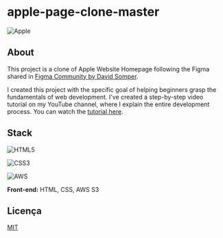 # apple-page-clone-master

![Apple](https://img.shields.io/badge/Apple-%23000000.svg?style=for-the-badge&logo=apple&logoColor=white)


## About

This project is a clone of Apple Website Homepage following the Figma shared in [Figma Community by David Somper](https://www.youtube.com/watch?v=yYgkh7n5Ubg).

I created this project with the specific goal of helping beginners grasp the fundamentals of web development. I've created a step-by-step video tutorial on my YouTube channel, where I explain the entire development process. You can watch the [tutorial here](https://www.youtube.com/watch?v=yYgkh7n5Ubg).
## Stack

![HTML5](https://img.shields.io/badge/html5-%23E34F26.svg?style=for-the-badge&logo=html5&logoColor=white)

![CSS3](https://img.shields.io/badge/css3-%231572B6.svg?style=for-the-badge&logo=css3&logoColor=white)

![AWS](https://img.shields.io/badge/AWS-%23FF9900.svg?style=for-the-badge&logo=amazon-aws&logoColor=white)

**Front-end:** HTML, CSS, AWS S3

## Licença

[MIT](LICENSE)
